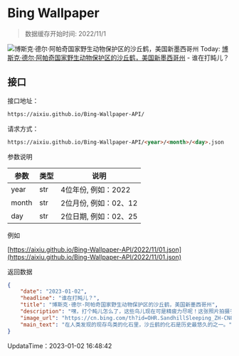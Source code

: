 # Bing Wallpaper

> 数据缓存开始时间: 2022/11/1

![博斯克·德尔·阿帕奇国家野生动物保护区的沙丘鹤，美国新墨西哥州](https://cn.bing.com/th?id=OHR.SandhillSleeping_ZH-CN8483997851_1920x1080.jpg&rf=LaDigue_1920x1080.jpg)
Today: [博斯克·德尔·阿帕奇国家野生动物保护区的沙丘鹤，美国新墨西哥州](https://cn.bing.com/th?id=OHR.SandhillSleeping_ZH-CN8483997851_1920x1080.jpg&rf=LaDigue_1920x1080.jpg) - 谁在打盹儿？

## 接口

接口地址：

```html
https://aixiu.github.io/Bing-Wallpaper-API/
```

请求方式：

```html
https://aixiu.github.io/Bing-Wallpaper-API/<year>/<month>/<day>.json
```

参数说明

| 参数 | 类型 | 说明 |
| - | - | - |
| year | str | 4位年份, 例如：2022 |
| month | str | 2位月份, 例如：02、12 |
| day | str | 2位日期, 例如：02、25 |

例如

[https://aixiu.github.io/Bing-Wallpaper-API/2022/11/01.json](https://aixiu.github.io/Bing-Wallpaper-API/2022/11/01.json)

返回数据

```json
{
    "date": "2023-01-02",
    "headline": "谁在打盹儿？",
    "title": "博斯克·德尔·阿帕奇国家野生动物保护区的沙丘鹤，美国新墨西哥州",
    "description": "嘿，打个盹儿怎么了，这些鸟儿现在可是精疲力尽呢！这张照片拍摄于新墨西哥州南部的博斯克·德尔·阿帕奇国家野生动物保护区，这些沙丘鹤正站在水里睡觉。每年万圣节前后，这些鸟儿会陆续抵达，上万只沙丘鹤会在这里待到次年二月。它们吃什么呢？沙丘鹤并不挑食，什么都吃，植物、谷物、昆虫、蜗牛，它们甚至还吃蛇。每年冬天，沙丘鹤都在这片美丽的庇护地，和其他各种鸟儿一起度过。从阿拉斯加和西伯利亚远道而来的鸣鹤、鸭子和雪雁也喜欢在这里中途休息，等到天气变暖后，它们再一路向北前往繁殖地。幸好，这儿地方够大，5.7万英亩的保护区有足够的空间让它们自由翱翔。",
    "image_url": "https://cn.bing.com/th?id=OHR.SandhillSleeping_ZH-CN8483997851_1920x1080.jpg&rf=LaDigue_1920x1080.jpg",
    "main_text": "在人类发现的现存鸟类的化石里，沙丘鹤的化石是历史最悠久的之一。"
}
```

UpdataTime：2023-01-02 16:48:42
